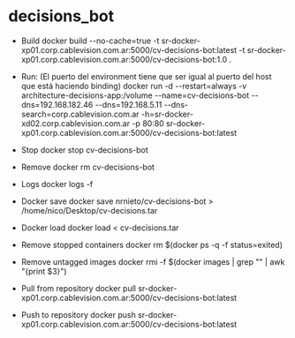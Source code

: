 # decisions_bot

* Build
		docker build --no-cache=true -t sr-docker-xp01.corp.cablevision.com.ar:5000/cv-decisions-bot:latest -t sr-docker-xp01.corp.cablevision.com.ar:5000/cv-decisions-bot:1.0 .

* Run: (El puerto del environment tiene que ser igual al puerto del host que está haciendo binding)
        docker run -d --restart=always -v architecture-decisions-app:/volume --name=cv-decisions-bot --dns=192.168.182.46 --dns=192.168.5.11 --dns-search=corp.cablevision.com.ar -h=sr-docker-xd02.corp.cablevision.com.ar -p 80:80 sr-docker-xp01.corp.cablevision.com.ar:5000/cv-decisions-bot:latest

* Stop
		docker stop cv-decisions-bot

* Remove
		docker rm cv-decisions-bot

* Logs
		docker logs -f

* Docker save
	    docker save nrnieto/cv-decisions-bot > /home/nico/Desktop/cv-decisions.tar

* Docker load
        docker load < cv-decisions.tar

* Remove stopped containers
        docker rm $(docker ps -q -f status=exited)

* Remove untagged images
        docker rmi -f $(docker images | grep "<none>" | awk "{print $3}")

* Pull from repository
        docker pull sr-docker-xp01.corp.cablevision.com.ar:5000/cv-decisions-bot:latest

* Push to repository
        docker push sr-docker-xp01.corp.cablevision.com.ar:5000/cv-decisions-bot:latest